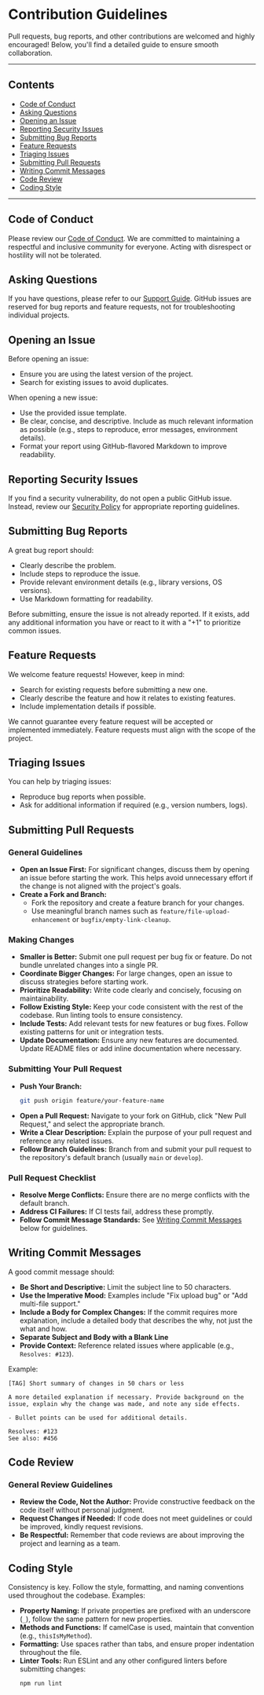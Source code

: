 # **Contribution Guidelines**

Pull requests, bug reports, and other contributions are welcomed and highly encouraged! Below, you'll find a detailed guide to ensure smooth collaboration.

---

## **Contents**
- [Code of Conduct](#code-of-conduct)
- [Asking Questions](#asking-questions)
- [Opening an Issue](#opening-an-issue)
- [Reporting Security Issues](#reporting-security-issues)
- [Submitting Bug Reports](#submitting-bug-reports)
- [Feature Requests](#feature-requests)
- [Triaging Issues](#triaging-issues)
- [Submitting Pull Requests](#submitting-pull-requests)
- [Writing Commit Messages](#writing-commit-messages)
- [Code Review](#code-review)
- [Coding Style](#coding-style)

---

## **Code of Conduct**

Please review our [Code of Conduct](CODE_OF_CONDUCT.md). We are committed to maintaining a respectful and inclusive community for everyone. Acting with disrespect or hostility will not be tolerated.

## **Asking Questions**

If you have questions, please refer to our [Support Guide](SUPPORT_GUIDE.md). GitHub issues are reserved for bug reports and feature requests, not for troubleshooting individual projects.

## **Opening an Issue**

Before opening an issue:
- Ensure you are using the latest version of the project.
- Search for existing issues to avoid duplicates.

When opening a new issue:
- Use the provided issue template.
- Be clear, concise, and descriptive. Include as much relevant information as possible (e.g., steps to reproduce, error messages, environment details).
- Format your report using GitHub-flavored Markdown to improve readability.

## **Reporting Security Issues**

If you find a security vulnerability, do not open a public GitHub issue. Instead, review our [Security Policy](SECURITY.md) for appropriate reporting guidelines.

## **Submitting Bug Reports**

A great bug report should:
- Clearly describe the problem.
- Include steps to reproduce the issue.
- Provide relevant environment details (e.g., library versions, OS versions).
- Use Markdown formatting for readability.

Before submitting, ensure the issue is not already reported. If it exists, add any additional information you have or react to it with a "+1" to prioritize common issues.

## **Feature Requests**

We welcome feature requests! However, keep in mind:
- Search for existing requests before submitting a new one.
- Clearly describe the feature and how it relates to existing features.
- Include implementation details if possible.

We cannot guarantee every feature request will be accepted or implemented immediately. Feature requests must align with the scope of the project.

## **Triaging Issues**

You can help by triaging issues:
- Reproduce bug reports when possible.
- Ask for additional information if required (e.g., version numbers, logs).

## **Submitting Pull Requests**

### **General Guidelines**
- **Open an Issue First:** For significant changes, discuss them by opening an issue before starting the work. This helps avoid unnecessary effort if the change is not aligned with the project's goals.
- **Create a Fork and Branch:**
  - Fork the repository and create a feature branch for your changes.
  - Use meaningful branch names such as `feature/file-upload-enhancement` or `bugfix/empty-link-cleanup`.

### **Making Changes**
- **Smaller is Better:** Submit one pull request per bug fix or feature. Do not bundle unrelated changes into a single PR.
- **Coordinate Bigger Changes:** For large changes, open an issue to discuss strategies before starting work.
- **Prioritize Readability:** Write code clearly and concisely, focusing on maintainability.
- **Follow Existing Style:** Keep your code consistent with the rest of the codebase. Run linting tools to ensure consistency.
- **Include Tests:** Add relevant tests for new features or bug fixes. Follow existing patterns for unit or integration tests.
- **Update Documentation:** Ensure any new features are documented. Update README files or add inline documentation where necessary.

### **Submitting Your Pull Request**
- **Push Your Branch:**
  ```bash
  git push origin feature/your-feature-name
  ```
- **Open a Pull Request:** Navigate to your fork on GitHub, click "New Pull Request," and select the appropriate branch.
- **Write a Clear Description:** Explain the purpose of your pull request and reference any related issues.
- **Follow Branch Guidelines:** Branch from and submit your pull request to the repository's default branch (usually `main` or `develop`).

### **Pull Request Checklist**
- **Resolve Merge Conflicts:** Ensure there are no merge conflicts with the default branch.
- **Address CI Failures:** If CI tests fail, address these promptly.
- **Follow Commit Message Standards:** See [Writing Commit Messages](#writing-commit-messages) below for guidelines.

## **Writing Commit Messages**

A good commit message should:
- **Be Short and Descriptive:** Limit the subject line to 50 characters.
- **Use the Imperative Mood:** Examples include "Fix upload bug" or "Add multi-file support."
- **Include a Body for Complex Changes:** If the commit requires more explanation, include a detailed body that describes the why, not just the what and how.
- **Separate Subject and Body with a Blank Line**
- **Provide Context:** Reference related issues where applicable (e.g., `Resolves: #123`).

Example:
```
[TAG] Short summary of changes in 50 chars or less

A more detailed explanation if necessary. Provide background on the issue, explain why the change was made, and note any side effects.

- Bullet points can be used for additional details.

Resolves: #123
See also: #456
```

## **Code Review**

### **General Review Guidelines**
- **Review the Code, Not the Author:** Provide constructive feedback on the code itself without personal judgment.
- **Request Changes if Needed:** If code does not meet guidelines or could be improved, kindly request revisions.
- **Be Respectful:** Remember that code reviews are about improving the project and learning as a team.

## **Coding Style**

Consistency is key. Follow the style, formatting, and naming conventions used throughout the codebase. Examples:
- **Property Naming:** If private properties are prefixed with an underscore (`_`), follow the same pattern for new properties.
- **Methods and Functions:** If camelCase is used, maintain that convention (e.g., `thisIsMyMethod`).
- **Formatting:** Use spaces rather than tabs, and ensure proper indentation throughout the file.
- **Linter Tools:** Run ESLint and any other configured linters before submitting changes:
  ```bash
  npm run lint
  ```

